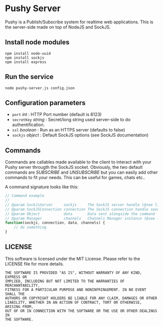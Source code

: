 # Pushy Server

Pushy is a Publish/Subscribe system for realtime web applications. 
This is the server-side made on top of NodeJS and SockJS.

## Install node modules

```
npm install node-uuid
npm install sockjs
npm install express
```

## Run the service

```
node pushy-server.js config.json
```

## Configuration parameters

* ```port``` *int* : HTTP Port number (default is 8123)
* ```secretKey``` *string* : Secret/long string used server-side to do authentification.
* ```ssl``` *boolean* : Run as an HTTPS server (defaults to false)
* ```sockjs``` *object* : Default SockJS options (see SockJS documentation)

## Commands

Commands are callables made available to the client to interact with your Pushy server througth the SockJS socket. Obviously, the two default commands are *SUBSCRIBE* and *UNSUBSCRIBE* but you can easily add other commands to fit your needs. This can be useful for games, chats etc..

A command signature looks like this:

``` javascript
// Command example
//
// @param SockJsServer     sockjs     The SockJS server handle (@see lib/sockjs-server.js)
// @param SockJSConnection connection The SockJS connection handle sending the command
// @param Object           data       Data sent alongside the command
// @param Manager          channels   Channels Manager instance (@see lib/manager.js)
function(sockjs, connection, data, channels) {
    // do something
} 
```

## LICENSE

This software is licensed under the MIT License. Please refer to the LICENSE file for more details.

```
THE SOFTWARE IS PROVIDED "AS IS", WITHOUT WARRANTY OF ANY KIND, EXPRESS OR
IMPLIED, INCLUDING BUT NOT LIMITED TO THE WARRANTIES OF MERCHANTABILITY,
FITNESS FOR A PARTICULAR PURPOSE AND NONINFRINGEMENT. IN NO EVENT SHALL THE
AUTHORS OR COPYRIGHT HOLDERS BE LIABLE FOR ANY CLAIM, DAMAGES OR OTHER
LIABILITY, WHETHER IN AN ACTION OF CONTRACT, TORT OR OTHERWISE, ARISING FROM,
OUT OF OR IN CONNECTION WITH THE SOFTWARE OR THE USE OR OTHER DEALINGS IN
THE SOFTWARE.
```